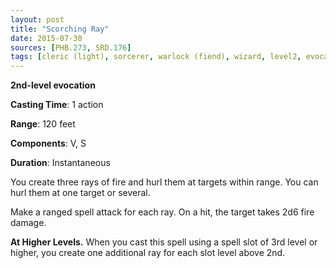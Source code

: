 ```yaml
---
layout: post
title: "Scorching Ray"
date: 2015-07-30
sources: [PHB.273, SRD.176]
tags: [cleric (light), sorcerer, warlock (fiend), wizard, level2, evocation]
---
```


**2nd-level evocation**

**Casting Time**: 1 action

**Range**: 120 feet

**Components**: V, S

**Duration**: Instantaneous

You create three rays of fire and hurl them at targets within range. You can hurl them at one target or several.

Make a ranged spell attack for each ray. On a hit, the target takes 2d6 fire damage.

**At Higher Levels.** When you cast this spell using a spell slot of 3rd level or higher, you create one additional ray for each slot level above 2nd.
